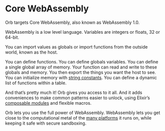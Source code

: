 # Core WebAssembly

Orb targets Core WebAssembly, also known as WebAssembly 1.0.

WebAssembly is a low level language. Variables are integers or floats, 32 or 64-bit.

You can import values as globals or import functions from the outside world, known as the host.

You can define functions. You can define globals variables. You can define a single global array of memory. Your function can read and write to these globals and memory. You then export the things you want the host to see. You can initialize memory with [string constants](/concepts/strings). You can define a dynamic list of functions within a table.

And that’s pretty much it! Orb gives you access to it all. And it adds conveniences to make common patterns easier to unlock, using Elixir’s [composable modules](/concepts/composable-modules) and flexible macros.

Orb lets you use the full power of WebAssembly. WebAssembly lets you get close to the computational metal of the [many platforms](/concepts/platform-agnostic) it runs on, while keeping it safe with secure sandboxing.
